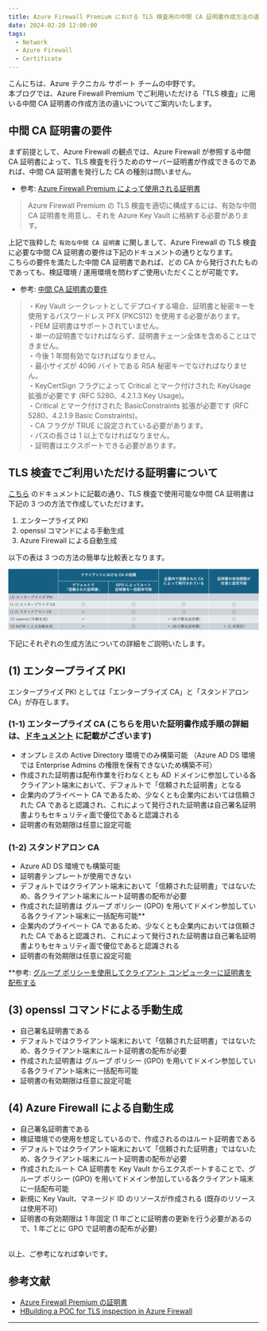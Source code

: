 ```yaml
---
title: Azure Firewall Premium における TLS 検査用の中間 CA 証明書作成方法の違い
date: 2024-02-20 12:00:00 
tags:  
  - Network
  - Azure Firewall
  - Certificate
---
```


こんにちは、Azure テクニカル サポート チームの中野です。  
本ブログでは、Azure Firewall Premium でご利用いただける「TLS 検査」に用いる中間 CA 証明書の作成方法の違いについてご案内いたします。

<!-- more -->

## 中間 CA 証明書の要件
まず前提として、Azure Firewall の観点では、Azure Firewall が参照する中間 CA 証明書によって、TLS 検査を行うためのサーバー証明書が作成できるのであれば、中間 CA 証明書を発行した CA の種別は問いません。  

* 参考: [Azure Firewall Premium によって使用される証明書](https://learn.microsoft.com/ja-jp/azure/firewall/premium-certificates#certificates-used-by-azure-firewall-premium)

> Azure Firewall Premium の TLS 検査を適切に構成するには、有効な中間 CA 証明書を用意し、それを Azure Key Vault に格納する必要があります。


上記で抜粋した `有効な中間 CA 証明書` に関しまして、Azure Firewall の TLS 検査に必要な中間 CA 証明書の要件は下記のドキュメントの通りとなります。  
こちらの要件を満たした中間 CA 証明書であれば、どの CA から発行されたものであっても、検証環境 / 運用環境を問わずご使用いただくことが可能です。
<br>

* 参考: [中間 CA 証明書の要件](https://learn.microsoft.com/ja-jp/azure/firewall/premium-certificates#intermediate-ca-certificate-requirements)

> ・Key Vault シークレットとしてデプロイする場合、証明書と秘密キーを使用するパスワードレス PFX (PKCS12) を使用する必要があります。  
・PEM 証明書はサポートされていません。  
・単一の証明書でなければならず、証明書チェーン全体を含めることはできません。  
・今後 1 年間有効でなければなりません。  
・最小サイズが 4096 バイトである RSA 秘密キーでなければなりません。  
・KeyCertSign フラグによって Critical とマーク付けされた KeyUsage 拡張が必要です (RFC 5280、4.2.1.3 Key Usage)。  
・Critical とマーク付けされた BasicConstraints 拡張が必要です (RFC 5280、4.2.1.9 Basic Constraints)。  
・CA フラグが TRUE に設定されている必要があります。  
・パスの長さは 1 以上でなければなりません。  
・証明書はエクスポートできる必要があります。  

## TLS 検査でご利用いただける証明書について

[こちら](https://learn.microsoft.com/ja-jp/azure/firewall/premium-certificates) のドキュメントに記載の通り、TLS 検査で使用可能な中間 CA 証明書は下記の 3 つの方法で作成していただけます。
1. エンタープライズ PKI
2. openssl コマンドによる手動生成 
3. Azure Firewall による自動生成

以下の表は 3 つの方法の簡単な比較表となります。 

![image-title](./fw-tls-cert/azfwtls_table.png) 

下記にそれぞれの生成方法についての詳細をご説明いたします。 

## (1) エンタープライズ PKI
エンタープライズ PKI としては「エンタープライズ CA」と「スタンドアロン CA」が存在します。  

### (1-1) エンタープライズ CA  (こちらを用いた証明書作成手順の詳細は、[ドキュメント](https://learn.microsoft.com/ja-jp/azure/firewall/premium-deploy-certificates-enterprise-ca) に記載がございます)
* オンプレミスの Active Directory 環境でのみ構築可能 （Azure AD DS 環境では Enterprise Admins の権限を保有できないため構築不可）  
* 作成された証明書は配布作業を行わなくとも AD ドメインに参加している各クライアント端末において、デフォルトで「信頼された証明書」となる  
* 企業内のプライベート CA であるため、少なくとも企業内においては信頼された CA であると認識され、これによって発行された証明書は自己署名証明書よりもセキュリティ面で優位であると認識される  
* 証明書の有効期限は任意に設定可能

### (1-2) スタンドアロン CA  
* Azure AD DS 環境でも構築可能
* 証明書テンプレートが使用できない
* デフォルトではクライアント端末において「信頼された証明書」ではないため、各クライアント端末にルート証明書の配布が必要
* 作成された証明書は グループ ポリシー (GPO) を用いてドメイン参加している各クライアント端末に一括配布可能**
* 企業内のプライベート CA であるため、少なくとも企業内においては信頼された CA であると認識され、これによって発行された証明書は自己署名証明書よりもセキュリティ面で優位であると認識される  
* 証明書の有効期限は任意に設定可能  

**参考: [グループ ポリシーを使用してクライアント コンピューターに証明書を配布する](https://learn.microsoft.com/ja-jp/windows-server/identity/ad-fs/deployment/distribute-certificates-to-client-computers-by-using-group-policy)  



## (3) openssl コマンドによる手動生成
* 自己署名証明書である
* デフォルトではクライアント端末において「信頼された証明書」ではないため、各クライアント端末にルート証明書の配布が必要
* 作成された証明書は グループ ポリシー (GPO) を用いてドメイン参加している各クライアント端末に一括配布可能
* 証明書の有効期限は任意に設定可能
	
## (4) Azure Firewall による自動生成
* 自己署名証明書である
* 検証環境での使用を想定しているので、作成されるのはルート証明書である
* デフォルトではクライアント端末において「信頼された証明書」ではないため、各クライアント端末にルート証明書の配布が必要
* 作成されたルート CA 証明書を Key Vault からエクスポートすることで、グループ ポリシー (GPO) を用いてドメイン参加している各クライアント端末に一括配布可能
* 新規に Key Vault、マネージド ID のリソースが作成される (既存のリソースは使用不可)
* 証明書の有効期限は 1 年固定 (1 年ごとに証明書の更新を行う必要があるので、1 年ごとに GPO で証明書の配布が必要)

<br>
以上、ご参考になれば幸いです。

## 参考文献

* [Azure Firewall Premium の証明書](https://learn.microsoft.com/ja-jp/azure/firewall/premium-certificates)
* [HBuilding a POC for TLS inspection in Azure Firewall](https://techcommunity.microsoft.com/t5/azure-network-security-blog/building-a-poc-for-tls-inspection-in-azure-firewall/ba-p/3676723)

---

